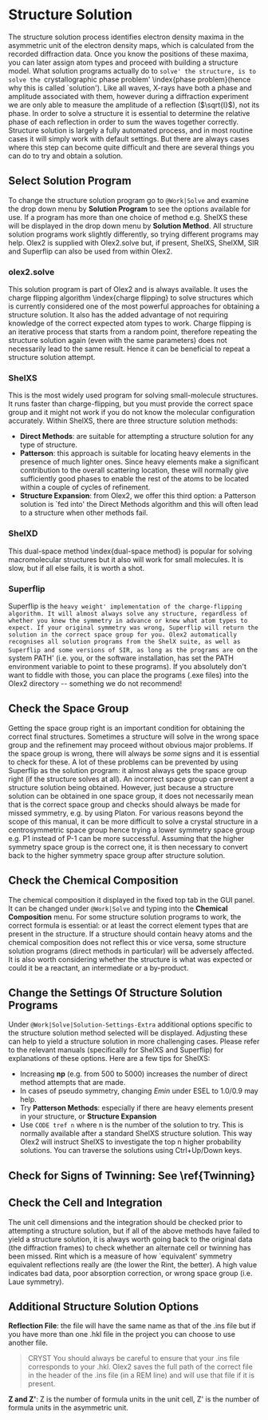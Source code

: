 # Structure Solution

The structure solution process identifies electron density maxima in the asymmetric unit of the electron density maps, which is calculated from the recorded diffraction data. Once you know the positions of these maxima, you can later assign atom types and proceed with building a structure model.
What solution programs actually do to `solve' the structure, is to solve the `crystallographic phase problem' \index{phase problem}(hence why this is called `solution'). Like all waves, X-rays have both a phase and amplitude associated with them, however during a diffraction experiment we are only able to measure the amplitude of a reflection ($\sqrt{I}$), not its phase. In order to solve a structure it is essential to determine the relative phase of each reflection in order to sum the waves together correctly.
Structure solution is largely a fully automated process, and in most routine cases it will simply work with default settings. But there are always cases where this step can become quite difficult and there are several things you can do to try and obtain a solution.

## Select Solution Program
To change the structure solution program go to `@Work|Solve` and examine the drop down menu by **Solution Program** to see the options available for use. If a program has more than one choice of method e.g. ShelXS these will be displayed in the drop down menu by **Solution Method**.
All structure solution programs work slightly differently, so trying different programs may help. Olex2 is supplied with Olex2.solve but, if present, ShelXS, ShelXM, SIR and Superflip can also be used from within Olex2.

### olex2.solve
This solution program is part of Olex2 and is always available. It uses the charge flipping algorithm \index{charge flipping} to solve structures which is currently considered one of the most powerful approaches for obtaining a structure solution. It also has the added advantage of not requiring knowledge of the correct expected atom types to work. Charge flipping is an iterative process that starts from a random point, therefore repeating the structure solution again (even with the same parameters) does not necessarily lead to the same result. Hence it can be beneficial to repeat a structure solution attempt.

### ShelXS
This is the most widely used program for solving small-molecule structures. It runs faster than charge-flipping, but you must provide the correct space group and it might not work if you do not know the molecular configuration accurately. Within ShelXS, there are three structure solution methods:

- **Direct Methods**: are suitable for attempting a structure solution for any type of structure.
- **Patterson**: this approach is suitable for locating heavy elements in the presence of much lighter ones. Since heavy elements make a significant contribution to the overall scattering location, these will normally give sufficiently good phases to enable the rest of the atoms to be located within a couple of cycles of refinement. 
- **Structure Expansion**: from Olex2, we offer this third option: a Patterson solution is `fed into' the Direct Methods algorithm and this will often lead to a structure when other methods fail.

### ShelXD
This dual-space method \index{dual-space method} is popular for solving macromolecular structures but it also will work for small molecules. It is slow, but if all else fails, it is worth a shot.

### Superflip
Superflip is the `heavy weight' implementation of the charge-flipping algorithm. It will almost always solve any structure, regardless of whether you knew the symmetry in advance or knew what atom types to expect. If your original symmetry was wrong, Superflip will return the solution in the correct space group for you.
Olex2 automatically recognises all solution programs from the ShelX suite, as well as Superflip and some versions of SIR, as long as the programs are `on the system PATH' (i.e. you, or the software installation, has set the PATH environment variable to point to these programs). If you absolutely don't want to fiddle with those, you can place the programs (.exe files) into the Olex2 directory -- something we do not recommend!

## Check the Space Group
Getting the space group right is an important condition for obtaining the correct final structures. Sometimes a structure will solve in the wrong space group and the refinement may proceed without obvious major problems. If the space group is wrong, there will always be *some* signs and it is essential to check for these.
A lot of these problems can be prevented by using Superflip as the solution program: it almost always gets the space group right (if the structure solves at all).
An incorrect space group can prevent a structure solution being obtained. However, just because a structure solution can be obtained in one space group, it does not necessarily mean that is the correct space group and checks should always be made for missed symmetry, e.g. by using Platon. For various reasons beyond the scope of this manual, it can be more difficult to solve a crystal structure in a centrosymmetric space group hence trying a lower symmetry space group e.g. P1 instead of P-1 can be more successful. Assuming that the higher symmetry space group is the correct one, it is then necessary to convert back to the higher symmetry space group after structure solution.

## Check the Chemical Composition
The chemical composition it displayed in the fixed top tab in the GUI panel. It can be changed under `@Work|Solve` and typing into the **Chemical Composition** menu. For some structure solution programs to work, the correct formula is essential: or at least the correct element types that are present in the structure.
If a structure should contain heavy atoms and the chemical composition does not reflect this or vice versa, some structure solution programs (direct methods in particular) will be adversely affected. It is also worth considering whether the structure is what was expected or could it be a reactant, an intermediate or a by-product.

## Change the Settings Of Structure Solution Programs
Under `@Work|Solve|Solution-Settings-Extra` additional options specific to the structure solution method selected will be displayed. Adjusting these can help to yield a structure solution in more challenging cases. Please refer to the relevant manuals (specifically for ShelXS and Superflip) for explanations of these options. Here are a few tips for ShelXS:

- Increasing **np** (e.g. from 500 to 5000) increases the number of direct method attempts that are made.
- In cases of pseudo symmetry, changing *Emin* under ESEL to 1.0/0.9 may help.
- Try **Patterson Methods**: especially if there are heavy elements present in your structure, or **Structure Expansion** 
- Use `CODE tref n` where n is the number of the solution to try. This is normally available after a standard ShelXS structure solution. This way Olex2 will instruct ShelXS to investigate the top n higher probability solutions. You can traverse the solutions using Ctrl+Up/Down keys.

## Check for Signs of Twinning: See \ref{Twinning}

## Check the Cell and Integration
The unit cell dimensions and the integration should be checked prior to attempting a structure solution, but if all of the above methods have failed to yield a structure solution, it is always worth going back to the original data (the diffraction frames) to check whether an alternate cell or twinning has been missed. Rint which is a measure of how `equivalent' symmetry equivalent reflections really are (the lower the Rint, the better). A high value indicates bad data, poor absorption correction, or wrong space group (i.e. Laue symmetry).

## Additional Structure Solution Options
**Reflection File**: the file will have the same name as that of the .ins file but if you have more than one .hkl file in the project you can choose to use another file.

> CRYST You should always be careful to ensure that your .ins file corresponds to your .hkl. Olex2 saves the full path of the correct file in the header of the .ins file (in a REM line) and will use that file if it is present.

**Z and Z'**: Z is the number of formula units in the unit cell, Z' is the number of formula units in the asymmetric unit.
